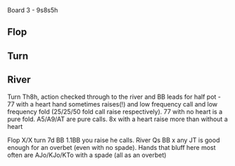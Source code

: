 Board 3 - 9s8s5h

## Flop

## Turn



## River

 Turn Th8h, action checked through to the river and BB leads for half pot - 77 with a heart hand sometimes raises(!) and low frequency call and low frequency fold (25/25/50 fold call raise respectively). 77 with no heart is a pure fold. A5/A9/AT are pure calls. 8x with a heart raise more than without a heart 

Flop X/X turn 7d BB 1.1BB you raise he calls. River Qs BB x any JT is good enough for an overbet (even with no spade). Hands that bluff here most often are AJo/KJo/KTo with a spade (all as an overbet)